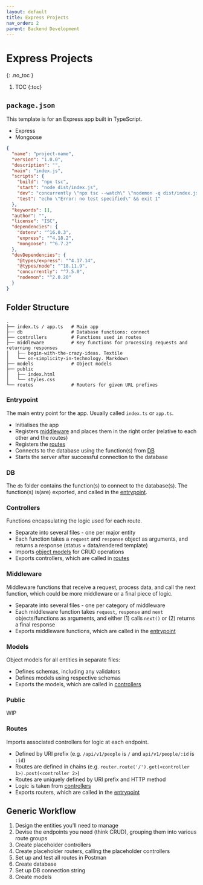 ```yaml
---
layout: default
title: Express Projects
nav_order: 2
parent: Backend Development
---
```


# Express Projects
{: .no_toc }

1. TOC
{:toc}

## `package.json`
This template is for an Express app built in TypeScript.

- Express
- Mongoose

```json
{
  "name": "project-name",
  "version": "1.0.0",
  "description": "",
  "main": "index.js",
  "scripts": {
    "build": "npx tsc",
    "start": "node dist/index.js",
    "dev": "concurrently \"npx tsc --watch\" \"nodemon -q dist/index.js\"",
    "test": "echo \"Error: no test specified\" && exit 1"
  },
  "keywords": [],
  "author": "",
  "license": "ISC",
  "dependencies": {
    "dotenv": "^16.0.3",
    "express": "^4.18.2",
    "mongoose": "^6.7.2"
  },
  "devDependencies": {
    "@types/express": "^4.17.14",
    "@types/node": "^18.11.9",
    "concurrently": "^7.5.0",
    "nodemon": "^2.0.20"
  }
}

```

## Folder Structure

```
.
├── index.ts / app.ts   # Main app 
├── db                  # Database functions: connect
├── controllers         # Functions used in routes
├── middleware          # Key functions for processing requests and returning responses
│   ├── begin-with-the-crazy-ideas. Textile
│   └── on-simplicity-in-technology. Markdown
├── models              # Object models
├── public
│   ├── index.html
│   └── styles.css
└── routes              # Routers for given URL prefixes
```

### Entrypoint
The main entry point for the app. Usually called `index.ts` or `app.ts`.

- Initialises the app
- Registers [middleware](#middleware) and places them in the right order (relative to each other and the routes)
- Registers the [routes](#routes)
- Connects to the database using the function(s) from [DB](#db)
- Starts the server after successful connection to the database

### DB
The `db` folder contains the function(s) to connect to the database(s). The function(s) is(are) exported, and called in the [entrypoint](#entrypoint).

### Controllers
Functions encapsulating the logic used for each route.

- Separate into several files - one per major entity
- Each function takes a `request` and `response` object as arguments, and returns a response (status + data/rendered template)
- Imports [object models](#models) for CRUD operations
- Exports controllers, which are called in [routes](#routes)

### Middleware
Middleware functions that receive a request, process data, and call the next function, which could be more middleware or a final piece of logic.

- Separate into several files - one per category of middleware
- Each middleware function takes `request`, `response` and `next` objects/functions as arguments, and either (1) calls `next()` or (2) returns a final response
- Exports middleware functions, which are called in the [entrypoint](#entrypoint)

### Models
Object models for all entities in separate files:

- Defines schemas, including any validators
- Defines models using respective schemas
- Exports the models, which are called in [controllers](#controllers)

### Public
WIP

### Routes
Imports associated controllers for logic at each endpoint.

- Defined by URI prefix (e.g. `/api/v1/people` is `/` and `api/v1/people/:id` is `:id`)
- Routes are defined in chains (e.g. `router.route('/').get(<controller 1>).post(<controller 2>`)
- Routes are uniquely defined by URI prefix and HTTP method
- Logic is taken from [controllers](#controllers)
- Exports routers, which are called in the [entrypoint](#entrypoint)

## Generic Workflow
1. Design the entities you'll need to manage
2. Devise the endpoints you need (think CRUD), grouping them into various route groups
3. Create placeholder controllers
4. Create placeholder routers, calling the placeholder controllers
5. Set up and test all routes in Postman
6. Create database
7. Set up DB connection string
8. Create models

